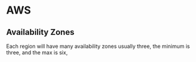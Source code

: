 # AWS

## Availability Zones
Each region will have many availability zones
usually three, the minimum is three, and the max is six,